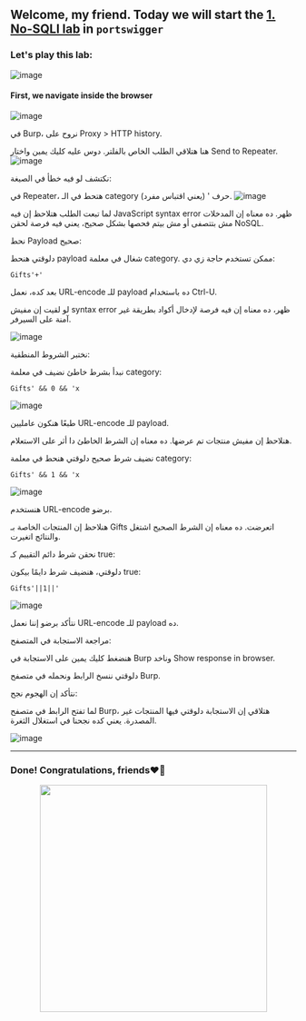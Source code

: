 ## Welcome, my friend. Today we will start the [1. No-SQLI lab](https://portswigger.net/web-security/nosql-injection/lab-nosql-injection-detection) in ```portswigger```
### Let's play this lab:

![image](https://github.com/user-attachments/assets/60989583-6b9f-4993-a4fa-d9f469fb509f)

#### First, we navigate inside the browser

![image](https://github.com/user-attachments/assets/3856e371-d6c1-4cd5-9f06-2919e2e93d8e)

  في Burp، نروح على Proxy > HTTP history.

 هنا هتلاقي الطلب الخاص بالفلتر. دوس عليه كليك يمين واختار Send to Repeater.
 ![image](https://github.com/user-attachments/assets/e166c433-3a34-42ca-9e56-5a84bf085ff3)


نكتشف لو فيه خطأ في الصيغة:

في Repeater، هتحط في الـ category حرف ' (يعني اقتباس مفرد).
![image](https://github.com/user-attachments/assets/b260d12d-4562-41a5-a215-fc4b3ec9c9e9)


 لما تبعت الطلب هتلاحظ إن فيه JavaScript syntax error ظهر. ده معناه إن المدخلات مش بتتصفى أو مش بيتم فحصها بشكل صحيح، يعني فيه فرصة لحقن NoSQL.

نحط Payload صحيح:

 دلوقتي هنحط payload شغال في معلمة category. ممكن تستخدم حاجة زي دي:
```
Gifts'+'
```


  بعد كده، نعمل URL-encode للـ payload ده باستخدام Ctrl-U.

  لو لقيت إن مفيش syntax error ظهر، ده معناه إن فيه فرصة لإدخال أكواد بطريقة غير آمنة على السيرفر.

  ![image](https://github.com/user-attachments/assets/40d5176b-9a86-4bb4-9084-4accb64b762c)


نختبر الشروط المنطقية:

نبدأ بشرط خاطئ نضيف في معلمة category:

```
Gifts' && 0 && 'x
```

![image](https://github.com/user-attachments/assets/c7a6776e-fad8-4b03-9ff3-d6f941b1a5b7)

طبعًا هنكون عامليين URL-encode للـ payload.

هنلاحظ إن مفيش منتجات تم عرضها. ده معناه إن الشرط الخاطئ دا أثر على الاستعلام.

نضيف شرط صحيح دلوقتي هنحط في معلمة category:
```    
Gifts' && 1 && 'x
```

![image](https://github.com/user-attachments/assets/50474985-b6bf-4602-9dbd-63dbdcc2dc2e)


هنستخدم URL-encode برضو.

هنلاحظ إن المنتجات الخاصة بـ Gifts اتعرضت. ده معناه إن الشرط الصحيح اشتغل والنتائج اتغيرت.

نحقن شرط دائم التقييم كـ true:

دلوقتي، هنضيف شرط دايمًا بيكون true:
```
Gifts'||1||'
```

![image](https://github.com/user-attachments/assets/c80d99f7-48a3-4b81-96ee-fcd3c08de1ec)

نتأكد برضو إننا نعمل URL-encode للـ payload ده.

مراجعة الاستجابة في المتصفح:

هنضغط كليك يمين على الاستجابة في Burp وناخد Show response in browser.

دلوقتي ننسخ الرابط ونحمله في متصفح Burp.

نتأكد إن الهجوم نجح:

لما تفتح الرابط في متصفح Burp، هتلاقي إن الاستجابة دلوقتي فيها المنتجات غير المصدرة. يعني كده نجحنا في استغلال الثغرة.

![image](https://github.com/user-attachments/assets/31bc8722-581e-4197-9c74-2e873a55d834)



-------

### Done! Congratulations, friends❤️‍🔥


<p align="center">
<img src="https://github.com/user-attachments/assets/ec8eee8c-bb50-4707-89a2-5efad19ee0eb" width="400" height="400">
</p>


